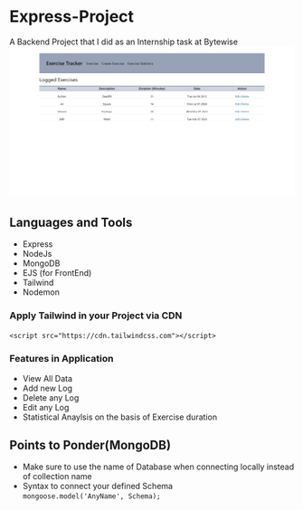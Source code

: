 # Express-Project
A Backend Project that I did as an Internship task at Bytewise
![Alt text](imgs/home.PNG)
## Languages and Tools
- Express
- NodeJs
- MongoDB
- EJS (for FrontEnd)
- Tailwind
- Nodemon

### Apply Tailwind in your Project via CDN <br>
`<script src="https://cdn.tailwindcss.com"></script>`

### Features in Application
- View All Data
- Add new Log
- Delete any Log
- Edit any Log
- Statistical Anaylsis on the basis of Exercise duration

## Points to Ponder(MongoDB)
- Make sure to use the name of Database when connecting locally instead of collection name
- Syntax to connect your defined Schema <br> `mongoose.model('AnyName', Schema);`